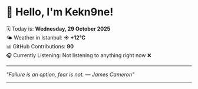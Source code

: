 # 👋 Hello, I'm Kekn9ne!

🗓️ Today is: **Wednesday, 29 October 2025**  
🌤️ Weather in Istanbul: **☀️   +12°C**  
📊 GitHub Contributions: **90**  
🎧 Currently Listening: Not listening to anything right now ❌

---

_"Failure is an option, fear is not. — *James Cameron*"_

---
